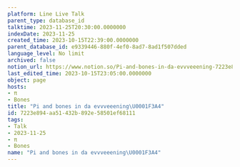 ```yaml
---
platform: Line Live Talk
parent_type: database_id
talktime: 2023-11-25T20:30:00.0000000
indexDate: 2023-11-25
created_time: 2023-10-15T22:39:00.0000000
parent_database_id: e9339446-880f-4ef0-8ad7-8ad1f507dded
language_level: No limit
archived: false
notion_url: https://www.notion.so/Pi-and-bones-in-da-evvveeening-7223e894aa51432b892e58501ef68111
last_edited_time: 2023-10-15T23:05:00.0000000
object: page
hosts:
- π
- Bones
title: "Pi and bones in da evvveeening\U0001F3A4"
id: 7223e894-aa51-432b-892e-58501ef68111
tags:
- Talk
- 2023-11-25
- π
- Bones
name: "Pi and bones in da evvveeening\U0001F3A4"
---
```



   
   
   
   

   
























